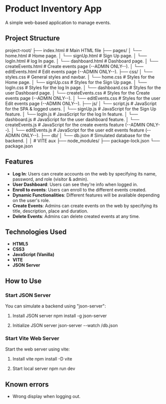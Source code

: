 # Product Inventory App
A simple web-based application to manage events.

## Project Structure

project-root/
├── index.html # Main HTML file
├── pages/
│ └── home.html # Home page.
│ └── signUp.html # Sign Up page.
│ └── logIn.html # log In page.
│ └── dashboard.html # Dashboard page.
│ └── createEvents.html # Create events page (--ADMIN ONLY--).
│ └── editEvents.html # Edit events page (--ADMIN ONLY--).
├── css/
│ └── styles.css # General styles and navbar.
│ └── home.css # Styles for the Home page.
│ └── signUp.css # Styles for the Sign Up page.
│ └── logIn.css # Styles for the log In page.
│ └── dashboard.css # Styles for the user Dashboard page.
│ └── createEvents.css # Styles for the Create events page (--ADMIN ONLY--).
│ └── editEvents.css # Styles for the user Edit events page (--ADMIN ONLY--).
├── js/
│ └── script.js # JavaScript for the SPA & logged users.
│ └── signUp.js # JavaScript for the Sign Up feature.
│ └── logIn.js # JavaScript for the log In feature.
│ └── dashboard.js # JavaScript for the user dashboard feature.
│ └── createEvents.js # JavaScript for the create events feature (--ADMIN ONLY--).
│ └── editEvents.js # JavaScript for the user edit events feature (--ADMIN ONLY--).
├── db/
│ └── db.json # Simulated database for the backend.
│
│   # VITE aux
├── node_modules/
├── package-lock.json
└── package.json

## Features

- **Log In**: Users can create accounts on the web by specifying its name, password, and role (visitor & admin).
- **User Dashboard**: Users can see they're info when logged in.
- **Enroll to events**: Users can enroll to the different events created.
- **Dynamic Functionalities**: Different features will be available depending on the user's role.
- **Create Events**: Admins can create events on the web by specifying its title, description, place and duration.
- **Delete Events**: Admins can delete created events at any time.

## Technologies Used

- **HTML5**
- **CSS3**  
- **JavaScript (Vanilla)**
- **VITE**  
- **JSON Server**

## How to Use

### Start JSON Server

You can simulate a backend using "json-server":

1. Install JSON server
npm install -g json-server

2. Initialize JSON server
json-server --watch /db.json


### Start Vite Web Server 

Start the web server using vite:

1. Install vite
npm install -D vite

2. Start local server
npm run dev

## Known errors

- Wrong display when logging out.
